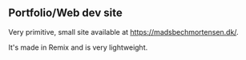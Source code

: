## Portfolio/Web dev site
Very primitive, small site available at https://madsbechmortensen.dk/.

It's made in Remix and is very lightweight.
